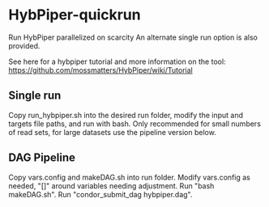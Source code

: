 # HybPiper-quickrun
Run HybPiper parallelized on scarcity
An alternate single run option is also provided.

See here for a hybpiper tutorial and more information on the tool: https://github.com/mossmatters/HybPiper/wiki/Tutorial

## Single run
Copy run_hybpiper.sh into the desired run folder, modify the input and targets file paths, and run with bash.
Only recommended for small numbers of read sets, for large datasets use the pipeline version below.

## DAG Pipeline
Copy vars.config and makeDAG.sh into run folder. Modify vars.config as needed, "[]" around variables needing adjustment.
Run "bash makeDAG.sh".
Run "condor_submit_dag hybpiper.dag".

